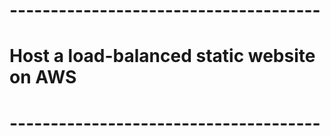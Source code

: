 # -------------------------------------- #
#
# Host a load-balanced static website on AWS 
#
# -------------------------------------- #
